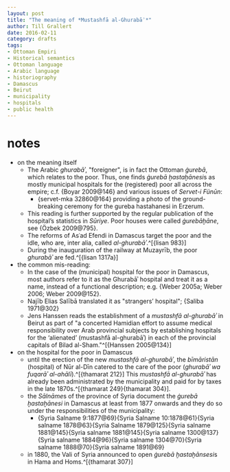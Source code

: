 ```yaml
---
layout: post
title: "The meaning of *Mustashfā al-Ghurabāʾ*" 
author: Till Grallert
date: 2016-02-11
category: drafts
tags:
- Ottoman Empiri
- Historical semantics
- Ottoman language
- Arabic language
- historiography
- Damascus
- Beirut
- municipality
- hospitals
- public health
---
```


# notes

- on the meaning itself
    - The Arabic *ghurabāʾ*, "foreigner", is in fact the Ottoman *ġurebā*, which relates to the poor. Thus, one finds *ġurebā ḫastaḫānesi*s as mostly municipal hospitals for the (registered) poor all across the empire; c.f. {Boyar 2009@146} and various issues of *Servet-i Fünūn*:
        + {servet-mka 32860@164} providing a photo of the ground-breaking ceremony for the gureba hastahanesi in Erzerum.
    - This reading is further supported by the regular publication of the hospital’s statistics in *Sūriye*. Poor houses were called *ġurebāḫāne*, see {Özbek 2009@795}. 
    - The reforms of Asʿad Efendi in Damascus target the poor and the idle, who are, inter alia, called *al-ghurabāʾ*.^[{lisan 983}]
    - During the inauguration of the railway at Muzayrīb, the poor *ghurabāʾ* are fed.^[{lisan 1317a}]
- the common mis-reading:
    + In the case of the (municipal) hospital for the poor in Damascus, most authors refer to it as the Ghurabāʾ hospital and treat it as a name, instead of a functional description; e.g. {Weber 2005a; Weber 2006; Weber 2009@152}.
    + Najīb Elias Salībā translated it as "strangers’ hospital"; {Saliba 1971@302}
    + Jens Hanssen reads the establishment of a *mustashfā al-ghurabāʾ* in Beirut as part of "a concerted Hamidian effort to assume medical responsibility over Arab provincial subjects by establishing hospitals for the ‘alienated’ (mustashfā al-ghurabāʾ) in each of the provincial capitals of Bilad al-Sham."^[{Hanssen 2005@134}]
- on the hospital for the poor in Damascus
    + until the erection of the new *mustashfā al-ghurabāʾ*, the *bīmāristān* (hospital) of Nūr al-Dīn catered to the care of the poor (*ghurabāʾ wa fuqarāʾ al-ahālī*).^[{thamarat 212}] This *mustashfā al-ghurabāʾ* has already been administrated by the municipality and paid for by taxes in the late 1870s.^[{thamarat 249}{thamarat 304}].
    + the *Sālnāme*s of the province of Syria document the *ġurebā ḫastaḫānesi* in Damascus at least from 1877 onwards and they do so under the responsibilities of the municipality:
        * {Syria Salname 9:1877@69}{Syria Salname 10:1878@61}{Syria salname 1878@63}{Syria Salname 1879@125}{Syria salname 1881@145}{Syria salname 1881@145}{Syria salname 1300@137}{Syria salname 1884@96}{Syria salname 1304@70}{Syria salname 1888@70}{Syria salname 1891@69}
    + in 1880, the Vali of Syria announced to open *ġurebā ḫastaḫānsesi*s in Hama and Homs.^[{thamarat 307}]

